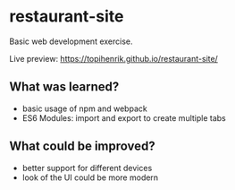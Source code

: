 # restaurant-site
Basic web development exercise.

Live preview: https://topihenrik.github.io/restaurant-site/
## What was learned?
- basic usage of npm and webpack
- ES6 Modules: import and export to create multiple tabs
## What could be improved?
- better support for different devices
- look of the UI could be more modern
